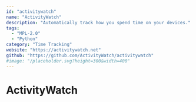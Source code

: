 ```yaml
---
id: "activitywatch"
name: "ActivityWatch"
description: "Automatically track how you spend time on your devices."
tags:
  - "MPL-2.0"
  - "Python"
category: "Time Tracking"
website: "https://activitywatch.net"
github: "https://github.com/ActivityWatch/activitywatch"
#image: "/placeholder.svg?height=300&width=400"
---
```


# ActivityWatch
